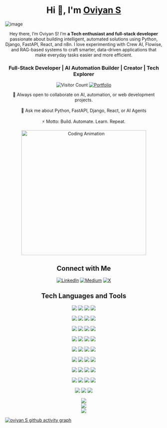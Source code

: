 <h1 align="center">
  Hi 👋, I'm <a href="https://oviyan-portfolio.web.app/">Oviyan S</a>
</h1>

![image](https://github.com/user-attachments/assets/48d41134-ec87-4a1c-8925-0d58aff2b5c6)

<div>
  <p align="center">
    Hey there, I’m Oviyan S! I’m <b>a Tech enthusiast and full-stack developer</b> passionate about building intelligent, automated solutions using Python, Django, FastAPI, React, and n8n. I love experimenting with Crew AI, Flowise, and RAG-based systems to craft smarter, data-driven applications that make everyday tasks easier and more efficient.
  </p>

  <h3 align="center">Full-Stack Developer | AI Automation Builder | Creator | Tech Explorer</h3>
  <p align="center">
    <img src="https://komarev.com/ghpvc/?username=oviyan007&color=blueviolet" alt="Visitor Count"/>
    <a href="https://oviyan-portfolio.web.app/"><img alt="Portfolio" src="https://img.shields.io/badge/my_portfolio-000?style=for-the-badge&logo=ko-fi&logoColor=white" /></a>
    
  </p>
  <p align="center">
    🤝 Always open to collaborate on AI, automation, or web development projects.<br>
    <br>💬 Ask me about Python, FastAPI, Django, React, or AI Agents<br>
    <br>⚡ Motto: Build. Automate. Learn. Repeat.
  </p>

  <p align="center">
    <img src="https://user-images.githubusercontent.com/55389276/140866485-8fb1c876-9a8f-4d6a-98dc-08c4981eaf70.gif" width="400" alt="Coding Animation"/>
  </p>
</div>

<h2 align="center">Connect with Me</h2>

<div align="center">
  <a href="https://linkedin.com/in/oviyan-s"><img alt="LinkedIn" src="https://img.shields.io/badge/LinkedIn-%230077B5.svg?style=for-the-badge&logo=linkedin&logoColor=white"></a>
  <a href="https://medium.com/@oviyan007"><img alt="Medium" src="https://img.shields.io/badge/Medium-12100E?style=for-the-badge&logo=medium&logoColor=white"></a>
  <a href="https://x.com/OviyanBtech"><img alt="X" src="https://img.shields.io/badge/X-black.svg?style=for-the-badge&logo=X&logoColor=white"></a>
</div>
<div>
<h2 align="center">Tech Languages and Tools</h2>
<p align="center">
  <img src="https://img.shields.io/badge/javascript-%23323330.svg?style=for-the-badge&logo=javascript&logoColor=%23F7DF1E" />
  <img src="https://img.shields.io/badge/java-%23ED8B00.svg?style=for-the-badge&logo=openjdk&logoColor=white" />
  <img src="https://img.shields.io/badge/html5-%23E34F26.svg?style=for-the-badge&logo=html5&logoColor=white" />
  <img src="https://img.shields.io/badge/markdown-%23000000.svg?style=for-the-badge&logo=markdown&logoColor=white" />
</p>

<p align="center">
  <img src="https://img.shields.io/badge/python-3670A0?style=for-the-badge&logo=python&logoColor=ffdd54" />
  <img src="https://img.shields.io/badge/typescript-%23007ACC.svg?style=for-the-badge&logo=typescript&logoColor=white" />
  <img src="https://img.shields.io/badge/aws-%23FF9900.svg?style=for-the-badge&logo=amazon-aws&logoColor=white" />
  <img src="https://img.shields.io/badge/vercel-%23000000.svg?style=for-the-badge&logo=vercel&logoColor=white" />
</p>

<p align="center">
  <img src="https://img.shields.io/badge/render-%46E3B7.svg?style=for-the-badge&logo=render&logoColor=white" />
  <img src="https://img.shields.io/badge/netlify-%23000000.svg?style=for-the-badge&logo=netlify&logoColor=#00C7B7" />
  <img src="https://img.shields.io/badge/bootstrap-%238511FA.svg?style=for-the-badge&logo=bootstrap&logoColor=white" />
  <img src="https://img.shields.io/badge/django-%23092E20.svg?style=for-the-badge&logo=django&logoColor=white" />
</p>

<p align="center">
  <img src="https://img.shields.io/badge/DJANGO-REST-ff1709?style=for-the-badge&logo=django&logoColor=white&color=ff1709&labelColor=gray" />
  <img src="https://img.shields.io/badge/fastapi-005571?style=for-the-badge&logo=fastapi" />
  <img src="https://img.shields.io/badge/flask-%23000.svg?style=for-the-badge&logo=flask&logoColor=white" />
  <img src="https://img.shields.io/badge/next-black?style=for-the-badge&logo=next.js&logoColor=white" />
</p>

<p align="center">
  <img src="https://img.shields.io/badge/react-%2320232a.svg?style=for-the-badge&logo=react&logoColor=%2361DAFB" />
  <img src="https://img.shields.io/badge/streamlit-%23FE4B4B.svg?style=for-the-badge&logo=streamlit&logoColor=white" />
  <img src="https://img.shields.io/badge/wordpress-%23117AC9.svg?style=for-the-badge&logo=WordPress&logoColor=white" />
  <img src="https://img.shields.io/badge/git-%23F05033.svg?style=for-the-badge&logo=git&logoColor=white" />
</p>

<p align="center">
  <img src="https://img.shields.io/badge/github-%23121011.svg?style=for-the-badge&logo=github&logoColor=white" />
  <img src="https://img.shields.io/badge/playwright-%232EAD33?style=for-the-badge&logo=playwright&logoColor=white" />
  <img src="https://img.shields.io/badge/notion-%23000000.svg?style=for-the-badge&logo=notion&logoColor=white" />
  <img src="https://img.shields.io/badge/docker-%230db7ed.svg?style=for-the-badge&logo=docker&logoColor=white" />
</p>

<p align="center">
  <img src="https://img.shields.io/badge/power_bi-F2C811?style=for-the-badge&logo=powerbi&logoColor=black" />
  <img src="https://img.shields.io/badge/postman-FF6C37?style=for-the-badge&logo=postman&logoColor=white" />
  <img src="https://img.shields.io/badge/trello-%23026AA7.svg?style=for-the-badge&logo=Trello&logoColor=white" />
  <img src="https://img.shields.io/badge/canva-%2300C4CC.svg?style=for-the-badge&logo=Canva&logoColor=white" />
</p>

<p align="center">
  <img src="https://img.shields.io/badge/figma-%23F24E1E.svg?style=for-the-badge&logo=figma&logoColor=white" />
  <img src="https://img.shields.io/badge/framer-black?style=for-the-badge&logo=framer&logoColor=blue" />
  <img src="https://img.shields.io/badge/mysql-4479A1.svg?style=for-the-badge&logo=mysql&logoColor=white" />
  <img src="https://img.shields.io/badge/postgres-%23316192.svg?style=for-the-badge&logo=postgresql&logoColor=white" />
</p>

<p align="center">
  <img src="https://img.shields.io/badge/sqlite-%2307405e.svg?style=for-the-badge&logo=sqlite&logoColor=white" />
  <img src="https://img.shields.io/badge/matplotlib-%23ffffff.svg?style=for-the-badge&logo=matplotlib&logoColor=black" />
  <img src="https://img.shields.io/badge/gunicorn-%298729.svg?style=for-the-badge&logo=gunicorn&logoColor=white" />
</p>

</div>

<div align="center">
  <img src="https://github-readme-stats.vercel.app/api?username=oviyan007&theme=neon&hide_border=false&include_all_commits=false&count_private=false" />
  <br>
  <img src="https://nirzak-streak-stats.vercel.app/?user=oviyan007&theme=neon&hide_border=false" />
  <br>
  <img src="https://github-readme-stats.vercel.app/api/top-langs/?username=oviyan007&theme=neon&hide_border=false&include_all_commits=false&count_private=false&layout=compact" />
</div>




[![oviyan S github activity graph](https://github-readme-activity-graph.vercel.app/graph?username=oviyan007&bg_color=000000&color=2fe999&line=4c9e78&point=f2f2f2&area=true&hide_border=true)](https://github.com/ashutosh00710/github-readme-activity-graph)
